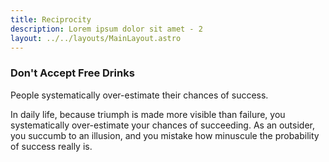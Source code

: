 ```yaml
---
title: Reciprocity
description: Lorem ipsum dolor sit amet - 2
layout: ../../layouts/MainLayout.astro
---
```


### Don't Accept Free Drinks

People systematically over-estimate their chances of success.


In daily life, because triumph is made more visible than failure, you systematically over-estimate
your chances of succeeding. As an outsider, you succumb to an illusion, and you mistake how minuscule
the probability of success really is.
